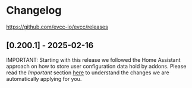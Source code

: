 # Changelog

https://github.com/evcc-io/evcc/releases

## [0.200.1] - 2025-02-16

IMPORTANT: Starting with this release we followed the Home Assistant approach on how to store user configuration data hold by addons. Please read the _Important_ section [here](https://github.com/evcc-io/hassio-addon/blob/main/evcc/DOCS.md) to understand the changes we are automatically applying for you.
